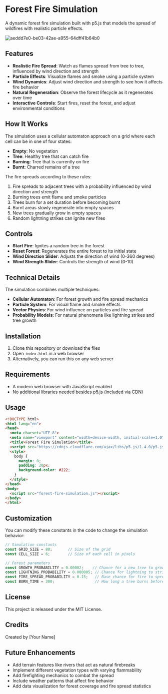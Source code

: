 # Forest Fire Simulation

A dynamic forest fire simulation built with p5.js that models the spread of wildfires with realistic particle effects.

![aeddd7e0-be03-42ae-a955-64dff41b64b0](https://github.com/user-attachments/assets/405962ae-7c7d-4673-a289-da2398cb2d0a)


## Features

- **Realistic Fire Spread**: Watch as flames spread from tree to tree, influenced by wind direction and strength
- **Particle Effects**: Visualize flames and smoke using a particle system
- **Wind Dynamics**: Adjust wind direction and strength to see how it affects fire behavior
- **Natural Regeneration**: Observe the forest lifecycle as it regenerates over time
- **Interactive Controls**: Start fires, reset the forest, and adjust environmental conditions

## How It Works

The simulation uses a cellular automaton approach on a grid where each cell can be in one of four states:

- **Empty**: No vegetation
- **Tree**: Healthy tree that can catch fire
- **Burning**: Tree that is currently on fire
- **Burnt**: Charred remains of a tree

The fire spreads according to these rules:
1. Fire spreads to adjacent trees with a probability influenced by wind direction and strength
2. Burning trees emit flame and smoke particles
3. Trees burn for a set duration before becoming burnt
4. Burnt areas slowly regenerate into empty spaces
5. New trees gradually grow in empty spaces
6. Random lightning strikes can ignite new fires

## Controls

- **Start Fire**: Ignites a random tree in the forest
- **Reset Forest**: Regenerates the entire forest to its initial state
- **Wind Direction Slider**: Adjusts the direction of wind (0-360 degrees)
- **Wind Strength Slider**: Controls the strength of wind (0-10)

## Technical Details

The simulation combines multiple techniques:
- **Cellular Automaton**: For forest growth and fire spread mechanics
- **Particle System**: For visual flame and smoke effects
- **Vector Physics**: For wind influence on particles and fire spread
- **Probability Models**: For natural phenomena like lightning strikes and tree growth

## Installation

1. Clone this repository or download the files
2. Open `index.html` in a web browser
3. Alternatively, you can run this on any web server

## Requirements

- A modern web browser with JavaScript enabled
- No additional libraries needed besides p5.js (included via CDN)

## Usage

```html
<!DOCTYPE html>
<html lang="en">
<head>
  <meta charset="UTF-8">
  <meta name="viewport" content="width=device-width, initial-scale=1.0">
  <title>Forest Fire Simulation</title>
  <script src="https://cdnjs.cloudflare.com/ajax/libs/p5.js/1.4.0/p5.js"></script>
  <style>
    body {
      margin: 0;
      padding: 20px;
      background-color: #222;
    }
  </style>
</head>
<body>
  <script src="forest-fire-simulation.js"></script>
</body>
</html>
```

## Customization

You can modify these constants in the code to change the simulation behavior:

```javascript
// Simulation constants
const GRID_SIZE = 80;       // Size of the grid
const CELL_SIZE = 6;        // Size of each cell in pixels

// Forest parameters
const GROWTH_PROBABILITY = 0.00002;    // Chance for a new tree to grow
const LIGHTNING_PROBABILITY = 0.000005; // Chance for lightning to strike
const FIRE_SPREAD_PROBABILITY = 0.15;   // Base chance for fire to spread
const BURN_TIME = 300;                  // How long a tree burns before turning to ash
```

## License

This project is released under the MIT License.

## Credits

Created by [Your Name]

## Future Enhancements

- Add terrain features like rivers that act as natural firebreaks
- Implement different vegetation types with varying flammability
- Add firefighting mechanics to combat the spread
- Include weather patterns that affect fire behavior
- Add data visualization for forest coverage and fire spread statistics
